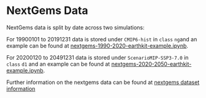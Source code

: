 # NextGems Data

NextGems data is split by date across two simulations:

For 19900101 to 20191231 data is stored under `CMIP6-hist` in `class` `ng`and an example can be found at [nextgems-1990-2020-earthkit-example.ipynb](nextgems-1990-2020-earthkit-example.ipynb).

For 20200120 to 20491231 data is stored under `ScenarioMIP-SSP3-7.0` in `class` `d1` and an example can be found at [nextgems-2020-2050-earthkit-example.ipynb](nextgems-2020-2050-earthkit-example.ipynb).

Further information on the nextgems data can be found at [nextgems dataset information](https://confluence.ecmwf.int/display/DDCZ/NextGEMS+data+catalogue)